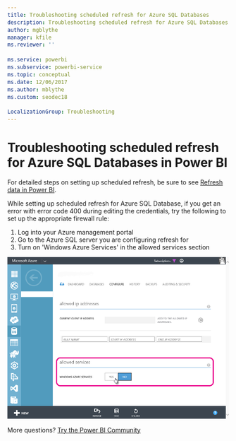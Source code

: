 ```yaml
---
title: Troubleshooting scheduled refresh for Azure SQL Databases
description: Troubleshooting scheduled refresh for Azure SQL Databases in Power BI
author: mgblythe
manager: kfile
ms.reviewer: ''

ms.service: powerbi
ms.subservice: powerbi-service
ms.topic: conceptual
ms.date: 12/06/2017
ms.author: mblythe
ms.custom: seodec18

LocalizationGroup: Troubleshooting
---
```

# Troubleshooting scheduled refresh for Azure SQL Databases in Power BI
For detailed steps on setting up scheduled refresh, be sure to see [Refresh data in Power BI](refresh-data.md).

While setting up scheduled refresh for Azure SQL Database, if you get an error with error code 400 during editing the credentials, try the following to set up the appropriate firewall rule:

1. Log into your Azure management portal
2. Go to the Azure SQL server you are configuring refresh for
3. Turn on 'Windows Azure Services' in the allowed services section

![Azure allowed services](media/service-admin-troubleshooting-scheduled-refresh-azure-sql-databases/azurerefresh.png)  

More questions? [Try the Power BI Community](http://community.powerbi.com/)

